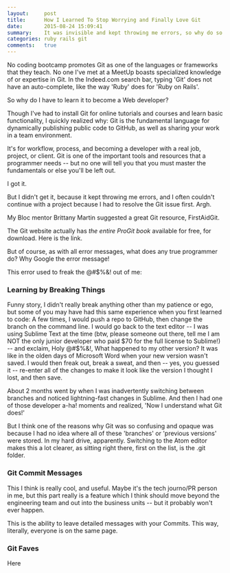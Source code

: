 ```yaml
---
layout:     post
title:      How I Learned To Stop Worrying and Finally Love Git
date:       2015-08-24 15:09:41
summary:    It was invisible and kept throwing me errors, so why do so many developers swear by it?
categories: ruby rails git
comments:   true
---
```


No coding bootcamp promotes Git as one of the languages or frameworks that they teach.  No one I've met at a MeetUp boasts specialized knowledge of or expertise in Git. In the Indeed.com search bar, typing 'Git' does not have an auto-complete, like the way 'Ruby' does for 'Ruby on Rails'.

So why do I have to learn it to become a Web developer?

Though I've had to install Git for online tutorials and courses and learn basic functionality, I quickly realized why:  Git is the fundamental language for dynamically publishing public code to GitHub, as well as sharing your work in a team environment.

It's for workflow, process, and becoming a developer with a real job, project, or client. Git is one of the important tools and resources that a programmer needs -- but no one will tell you that you must master the fundamentals or else you'll be left out.

I got it.

But I didn't get it, because it kept throwing me errors, and I often couldn't continue with a project because I had to resolve the Git issue first.  Argh.

My Bloc mentor Brittany Martin suggested a great Git resource, FirstAidGit.

The Git website actually has *the entire ProGit book* available for free, for download.  Here is the link.

But of course, as with all error messages, what does any true programmer do?  Why Google the error message!

This error used to freak the @#$%&! out of me:

<h3>Learning by Breaking Things</h3>
Funny story, I didn't really break anything other than my patience or ego, but some of you may have had this same experience when you first learned to code:  A few times, I would push a repo to GitHub, then change the branch on the command line.  I would go back to the text editor -- I was using Sublime Text at the time (btw, please someone out there, tell me I am NOT the only junior developer who paid $70 for the full license to Sublime!) -- and exclaim, Holy @#$%&!, What happened to my other version?  It was like in the olden days of Microsoft Word when your new version wasn't saved.  I would then freak out, break a sweat, and then -- yes, you guessed it -- re-enter all of the changes to make it look like the version I thought I lost, and then save.

About 2 months went by when I was inadvertently switching between branches and noticed lightning-fast changes in Sublime. And then I had one of those developer a-ha! moments and realized, 'Now I understand what Git does!'

But I think one of the reasons why Git was so confusing and opaque was because I had no idea where all of these 'branches' or 'previous versions' were stored. In my hard drive, apparently. Switching to the Atom editor makes this a lot clearer, as sitting right there, first on the list, is the .git folder.  

<h3>Git Commit Messages</h3>
This I think is really cool, and useful.  Maybe it's the tech journo/PR person in me, but this part really is a feature which I think should move beyond the engineering team and out into the business units -- but it probably won't ever happen.

This is the ability to leave detailed messages with your Commits. This way, literally, everyone is on the same page.

<h3>Git Faves</h3>
Here
